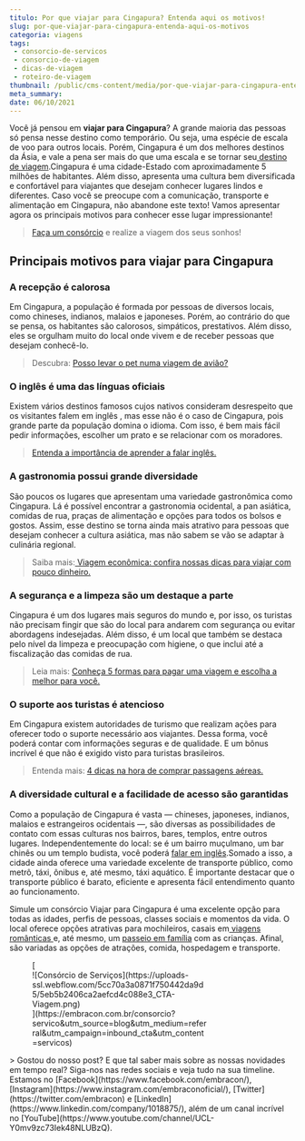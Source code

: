 ```yaml
---
titulo: Por que viajar para Cingapura? Entenda aqui os motivos!
slug: por-que-viajar-para-cingapura-entenda-aqui-os-motivos
categoria: viagens
tags:
 - consorcio-de-servicos
 - consorcio-de-viagem
 - dicas-de-viagem
 - roteiro-de-viagem
thumbnail: /public/cms-content/media/por-que-viajar-para-cingapura-entenda-aqui-os-motivos.jpeg
meta_summary: 
date: 06/10/2021
---
```

Você já pensou em **viajar para Cingapura**? A grande maioria das pessoas só pensa nesse destino como temporário. Ou seja, uma espécie de escala de voo para outros locais. Porém, Cingapura é um dos melhores destinos da Ásia, e vale a pena ser mais do que uma escala e se tornar seu[ destino de viagem](https://www.embracon.com.br/blog/5-dicas-para-economizar-e-viajar-na-alta-temporada).Cingapura é uma cidade-Estado com aproximadamente 5 milhões de habitantes. Além disso, apresenta uma cultura bem diversificada e confortável para viajantes que desejam conhecer lugares lindos e diferentes. Caso você se preocupe com a comunicação, transporte e alimentação em Cingapura, não abandone este texto! Vamos apresentar agora os principais motivos para conhecer esse lugar impressionante!

> [Faça um consórcio](https://www.embracon.com.br/consorcio-servicos) e realize a viagem dos seus sonhos!

Principais motivos para viajar para Cingapura
---------------------------------------------

### A recepção é calorosa

Em Cingapura, a população é formada por pessoas de diversos locais, como chineses, indianos, malaios e japoneses. Porém, ao contrário do que se pensa, os habitantes são calorosos, simpáticos, prestativos. Além disso, eles se orgulham muito do local onde vivem e de receber pessoas que desejam conhecê-lo.

> Descubra: [Posso levar o pet numa viagem de avião?](https://www.embracon.com.br/blog/posso-levar-o-pet-numa-viagem-de-aviao)

### O inglês é uma das línguas oficiais

Existem vários destinos famosos cujos nativos consideram desrespeito que os visitantes falem em inglês , mas esse não é o caso de Cingapura, pois grande parte da população domina o idioma. Com isso, é bem mais fácil pedir informações, escolher um prato e se relacionar com os moradores.

> [Entenda a importância de aprender a falar inglês.](https://www.embracon.com.br/blog/entenda-a-importancia-de-aprender-a-falar-ingles)

### A gastronomia possui grande diversidade

São poucos os lugares que apresentam uma variedade gastronômica como Cingapura. Lá é possível encontrar a gastronomia ocidental, a pan asiática, comidas de rua, praças de alimentação e opções para todos os bolsos e gostos. Assim, esse destino se torna ainda mais atrativo para pessoas que desejam conhecer a cultura asiática, mas não sabem se vão se adaptar à culinária regional.

> Saiba mais:[ Viagem econômica: confira nossas dicas para viajar com pouco dinheiro.](https://www.embracon.com.br/blog/viagem-economica-confira-nossas-dicas-para-viajar-com-pouco-dinheiro)

### A segurança e a limpeza são um destaque a parte

Cingapura é um dos lugares mais seguros do mundo e, por isso, os turistas não precisam fingir que são do local para andarem com segurança ou evitar abordagens indesejadas. Além disso, é um local que também se destaca pelo nível da limpeza e preocupação com higiene, o que inclui até a fiscalização das comidas de rua.

> Leia mais: [Conheça 5 formas para pagar uma viagem e escolha a melhor para você.](https://www.embracon.com.br/blog/conheca-5-formas-para-pagar-uma-viagem-e-escolha-a-melhor-para-voce)

### O suporte aos turistas é atencioso

Em Cingapura existem autoridades de turismo que realizam ações para oferecer todo o suporte necessário aos viajantes. Dessa forma, você poderá contar com informações seguras e de qualidade. E um bônus incrível é que não é exigido visto para turistas brasileiros.

> Entenda mais: [4 dicas na hora de comprar passagens aéreas.](https://www.embracon.com.br/blog/consorcio-de-viagens-o-que-e-e-como-funciona)

### A diversidade cultural e a facilidade de acesso são garantidas

Como a população de Cingapura é vasta — chineses, japoneses, indianos, malaios e estrangeiros ocidentais —, são diversas as possibilidades de contato com essas culturas nos bairros, bares, templos, entre outros lugares. Independentemente do local: se é um bairro muçulmano, um bar chinês ou um templo budista, você poderá [falar em inglês](https://www.embracon.com.br/blog/4-razoes-para-investir-em-um-curso-de-idiomas-e-aprender-uma-nova-lingua).Somado a isso, a cidade ainda oferece uma variedade excelente de transporte público, como metrô, táxi, ônibus e, até mesmo, táxi aquático. É importante destacar que o transporte público é barato, eficiente e apresenta fácil entendimento quanto ao funcionamento.

Simule um consórcio Viajar para Cingapura é uma excelente opção para todas as idades, perfis de pessoas, classes sociais e momentos da vida. O local oferece opções atrativas para mochileiros, casais em[ viagens românticas ](https://www.embracon.com.br/blog/como-preparar-o-roteiro-de-viagem-romantica)e, até mesmo, um [passeio em família](https://www.embracon.com.br/blog/confira-estas-4-dicas-financeiras-para-planejar-uma-viagem-em-familia) com as crianças. Afinal, são variadas as opções de atrações, comida, hospedagem e transporte.

<figure class="w-richtext-figure-type-image w-richtext-align-center" style="max-width:310px">[<div>![Consórcio de Serviços](https://uploads-ssl.webflow.com/5cc70a3a0871f750442da9d5/5eb5b2406ca2aefcd4c088e3_CTA-Viagem.png)</div>](https://embracon.com.br/consorcio?servico&utm_source=blog&utm_medium=referral&utm_campaign=inbound_cta&utm_content=servicos)</figure>> Gostou do nosso post? E que tal saber mais sobre as nossas novidades em tempo real? Siga-nos nas redes sociais e veja tudo na sua timeline. Estamos no [Facebook](https://www.facebook.com/embracon/), [Instagram](https://www.instagram.com/embraconoficial/), [Twitter](https://twitter.com/embracon) e [LinkedIn](https://www.linkedin.com/company/1018875/), além de um canal incrível no [YouTube](https://www.youtube.com/channel/UCL-Y0mv9zc73Iek48NLUBzQ).
